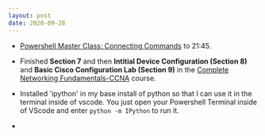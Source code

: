 ```yaml
---
layout: post
date: 2020-09-28
---
```


- [Powershell Master Class: Connecting Commands](https://youtu.be/K_LsLq5yGgk) to 21:45.

- Finished **Section 7** and then **Intitial Device Configuration
  (Section 8)** and **Basic Cisco Configuration Lab (Section 9)** in
the [Complete Networking
Fundamentals-CCNA](https://www.udemy.com/course/complete-networking-fundamentals-course-ccna-start/)
course.

- Installed 'ipython' in my base install of python so that I can use it in
  the terminal inside of vscode. You just open your Powershell Terminal
inside of VScode and enter `python -m IPython` to run it.

-
